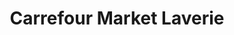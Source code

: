 ---
title: "Carrefour Market Laverie"
url: /thonon-les-bains/carrefour-market-laverie/
shop: blanchisserie
---